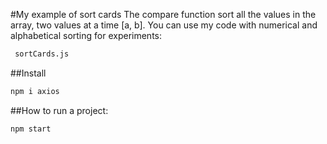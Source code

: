 #My example of sort cards
The compare function sort all the values in the array, two values at a time [a, b]. You can use my code with numerical and alphabetical sorting for experiments:

```bash 
 sortCards.js
```
##Install

```bash
npm i axios
```
##How to run a project: 

```bash
npm start
```